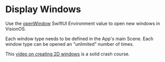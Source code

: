 #  Display Windows

Use the [openWindow](https://developer.apple.com/documentation/swiftui/environmentvalues/openwindow) SwiftUI Environment value to open new windows in VisionOS.

Each window type needs to be defined in the App's main Scene. Each window type can be opened an "unlimited" number of times.

This [video on creating 2D windows](https://www.youtube.com/watch?v=b_V19d_sdOw) is a solid crash course.
